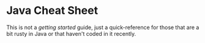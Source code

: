 # Java Cheat Sheet
This is not a *getting started* guide, just a quick-reference for those that are a bit rusty in Java or that haven't coded in it recently.